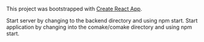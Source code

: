 This project was bootstrapped with [Create React App](https://github.com/facebook/create-react-app).

Start server by changing to the backend directory and using npm start.
Start application by changing into the comake/comake directory and using npm start.
